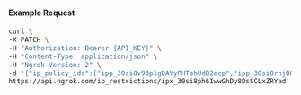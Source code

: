 <!-- Code generated for API Clients. DO NOT EDIT. -->

#### Example Request

```bash
curl \
-X PATCH \
-H "Authorization: Bearer {API_KEY}" \
-H "Content-Type: application/json" \
-H "Ngrok-Version: 2" \
-d '{"ip_policy_ids":["ipp_30si8v93p1gDAYyPHTshUdB2ecp","ipp_30si8rnjDGOQDk18lJp995qg6cH"]}' \
https://api.ngrok.com/ip_restrictions/ipx_30si8ph6IwwGhDy8DsSCLxZRYad
```
